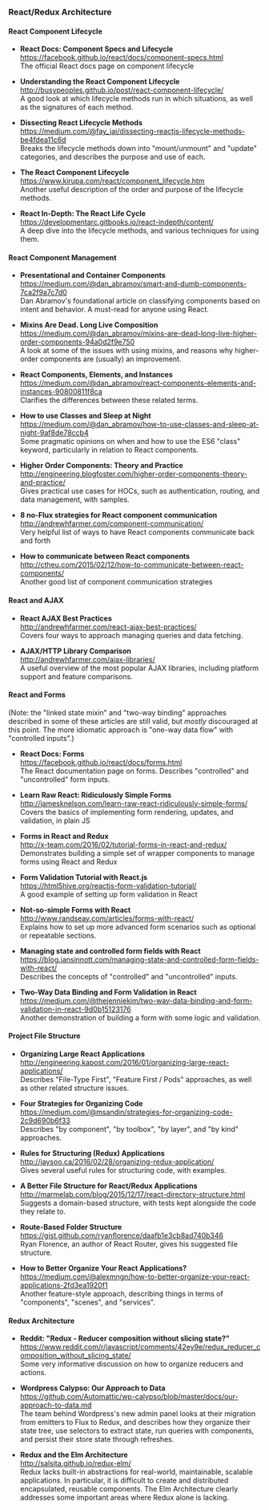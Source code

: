 ### React/Redux Architecture


#### React Component Lifecycle

- **React Docs: Component Specs and Lifecycle**  
  https://facebook.github.io/react/docs/component-specs.html  
  The official React docs page on component lifecycle
  
- **Understanding the React Component Lifecycle**  
  http://busypeoples.github.io/post/react-component-lifecycle/  
  A good look at which lifecycle methods run in which situations, as well as the signatures of each method.
  
- **Dissecting React Lifecycle Methods**  
  https://medium.com/@fay_jai/dissecting-reactjs-lifecycle-methods-be4fdea11c6d  
  Breaks the lifecycle methods down into "mount/unmount" and "update" categories, and describes the purpose and use of each.
  
- **The React Component Lifecycle**  
  https://www.kirupa.com/react/component_lifecycle.htm  
  Another useful description of the order and purpose of the lifecycle methods.
  
- **React In-Depth: The React Life Cycle**  
  https://developmentarc.gitbooks.io/react-indepth/content/  
  A deep dive into the lifecycle methods, and various techniques for using them.


#### React Component Management

- **Presentational and Container Components**  
  https://medium.com/@dan_abramov/smart-and-dumb-components-7ca2f9a7c7d0  
  Dan Abramov's foundational article on classifying components based on intent and behavior.  A must-read for anyone using React.
  
- **Mixins Are Dead.  Long Live Composition**  
  https://medium.com/@dan_abramov/mixins-are-dead-long-live-higher-order-components-94a0d2f9e750  
  A look at some of the issues with using mixins, and reasons why higher-order components are (usually) an improvement.
  
- **React Components, Elements, and Instances**  
  https://medium.com/@dan_abramov/react-components-elements-and-instances-90800811f8ca  
  Clarifies the differences between these related terms.
  
- **How to use Classes and Sleep at Night**  
  https://medium.com/@dan_abramov/how-to-use-classes-and-sleep-at-night-9af8de78ccb4  
  Some pragmatic opinions on when and how to use the ES6 "class" keyword, particularly in relation to React components.
  
- **Higher Order Components: Theory and Practice**  
  http://engineering.blogfoster.com/higher-order-components-theory-and-practice/  
  Gives practical use cases for HOCs, such as authentication, routing, and data management, with samples.

- **8 no-Flux strategies for React component communication**  
  http://andrewhfarmer.com/component-communication/  
  Very helpful list of ways to have React components communicate back and forth

- **How to communicate between React components**  
  http://ctheu.com/2015/02/12/how-to-communicate-between-react-components/  
  Another good list of component communication strategies
  
  
  
#### React and AJAX

- **React AJAX Best Practices**  
  http://andrewhfarmer.com/react-ajax-best-practices/  
  Covers four ways to approach managing queries and data fetching.

- **AJAX/HTTP Library Comparison**  
  http://andrewhfarmer.com/ajax-libraries/  
  A useful overview of the most popular AJAX libraries, including platform support and feature comparisons.
  
#### React and Forms

(Note: the "linked state mixin" and "two-way binding" approaches described in some of these articles are still valid, but _mostly_ discouraged at this point.  The more idiomatic approach is "one-way data flow" with "controlled inputs".)

- **React Docs: Forms**  
  https://facebook.github.io/react/docs/forms.html  
  The React documentation page on forms.  Describes "controlled" and "uncontrolled" form inputs.

- **Learn Raw React: Ridiculously Simple Forms**  
  http://jamesknelson.com/learn-raw-react-ridiculously-simple-forms/  
  Covers the basics of implementing form rendering, updates, and validation, in plain JS
  
- **Forms in React and Redux**  
  http://x-team.com/2016/02/tutorial-forms-in-react-and-redux/  
  Demonstrates building a simple set of wrapper components to manage forms using React and Redux
  
- **Form Validation Tutorial with React.js**  
  https://html5hive.org/reactjs-form-validation-tutorial/  
  A good example of setting up form validation in React

- **Not-so-simple Forms with React**  
  http://www.randseay.com/articles/forms-with-react/  
  Explains how to set up more advanced form scenarios such as optional or repeatable sections.
  
- **Managing state and controlled form fields with React**  
  https://blog.iansinnott.com/managing-state-and-controlled-form-fields-with-react/  
  Describes the concepts of "controlled" and "uncontrolled" inputs.  
  
- **Two-Way Data Binding and Form Validation in React**  
  https://medium.com/@thejenniekim/two-way-data-binding-and-form-validation-in-react-9d0b15123176  
  Another demonstration of building a form with some logic and validation.
  
  
#### Project File Structure

- **Organizing Large React Applications**  
  http://engineering.kapost.com/2016/01/organizing-large-react-applications/  
  Describes "File-Type First", "Feature First / Pods" approaches, as well as other related structure issues.
  
- **Four Strategies for Organizing Code**  
  https://medium.com/@msandin/strategies-for-organizing-code-2c9d690b6f33  
  Describes "by component", "by toolbox", "by layer", and "by kind" approaches.

- **Rules for Structuring (Redux) Applications**  
  http://jaysoo.ca/2016/02/28/organizing-redux-application/  
  Gives several useful rules for structuring code, with examples.
  
- **A Better File Structure for React/Redux Applications**  
  http://marmelab.com/blog/2015/12/17/react-directory-structure.html  
  Suggests a domain-based structure, with tests kept alongside the code they relate to.
  
- **Route-Based Folder Structure**  
  https://gist.github.com/ryanflorence/daafb1e3cb8ad740b346  
  Ryan Florence, an author of React Router, gives his suggested file structure.
  
- **How to Better Organize Your React Applications?**  
  https://medium.com/@alexmngn/how-to-better-organize-your-react-applications-2fd3ea1920f1  
  Another feature-style approach, describing things in terms of "components", "scenes", and "services".


#### Redux Architecture


- **Reddit: "Redux - Reducer composition without slicing state?"**  
  https://www.reddit.com/r/javascript/comments/42ey9e/redux_reducer_composition_without_slicing_state/  
  Some very informative discussion on how to organize reducers and actions.
  
  
- **Wordpress Calypso: Our Approach to Data**  
  https://github.com/Automattic/wp-calypso/blob/master/docs/our-approach-to-data.md  
  The team behind Wordpress's new admin panel looks at their migration from emitters to Flux to Redux, and describes how they organize their state tree, use selectors to extract state, run queries with components, and persist their store state through refreshes.

- **Redux and the Elm Architecture**  
  http://salsita.github.io/redux-elm/  
  Redux lacks built-in abstractions for real-world, maintainable, scalable applications. In particular, it is difficult to create and distributed encapsulated, reusable components.  The Elm Architecture clearly addresses some important areas where Redux alone is lacking.
  
